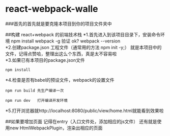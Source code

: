 # react-webpack-walle
###首先的首先就是要克隆本项目到你的项目文件夹中

##构建 react+webpack 的前端技术栈
*1.首先进入到该项目目录下，安装命令环境
	npm install webpack -g  验证 ok?  webpack --version  
*2.创建package.json 工程文件（通常用的方法	npm init -y;） 就是本项目中的文件，记得点赞哈，整理出这么个东西，真是太不容易啦  
*3.如果已有本项目的package.json文件    

	npm install  

*4.检查是否有babel的预设文件，webpack的设置文件  

	npm run build 先生产编译一次  

	npm run dev	  打开编译开发环境		  

*5.打开浏览器就http://localhost:8080/public/view/home.html就能看到效果啦  


##如果要增加页面
	记得在entry（入口文件处，添加相应的js文件）
	还有就是使用new HtmlWebpackPlugin，渲染出相应的页面
